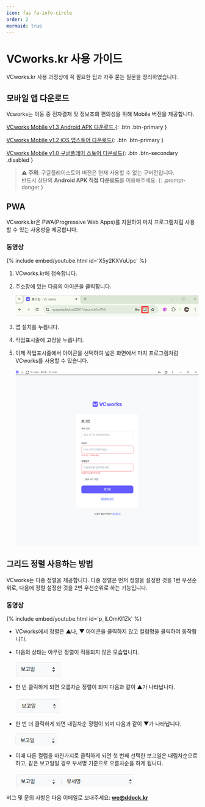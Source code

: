 ```yaml
---
icon: fas fa-info-circle
order: 2
mermaid: true
---
```

# VCworks.kr 사용 가이드

VCworks.kr 사용 과정상에 꼭 필요한 팁과 자주 묻는 질문을 정리하였습니다.


## 모바일 앱 다운로드
Vcworks는 이동 중 전자결재 및 정보조회 편의성을 위해 Mobile 버전을 제공합니다.

[<i class="fas fa-download"></i> VCworks Mobile v1.3 Android APK 다운로드 ](https://guide.vcworks.kr/assets/downloads/app.apk){: .btn .btn-primary }

[<i class="fab fa-apple"></i> VCworks Mobile v1.2 iOS 앱스토어 다운로드](https://apps.apple.com/kr/app/vcworks/id6738978723){: .btn .btn-primary }

[<i class="fab fa-android"></i> VCworks Mobile v1.0 구글플레이 스토어 다운로드](https://play.google.com/store/apps/details?id=com.vcworks.mobile&hl=ko){: .btn .btn-secondary .disabled } 

> **⚠️ 주의**: 구글플레이스토어 버전은 현재 사용할 수 없는 구버전입니다.  
> 반드시 상단의 **Android APK 직접 다운로드**를 이용해주세요.
{: .prompt-danger }

## PWA
VCworks.kr은 PWA(Progressive Web Apps)를 지원하여 마치 프로그램처럼 사용할 수 있는 사용성을 제공합니다.

### 동영상

{% include embed/youtube.html id='X5y2KXVuUpc' %}

1. VCworks.kr에 접속합니다.
2. 주소창에 있는 다음의 아이콘을 클릭합니다.

   ![PWA 설치 아이콘](/assets/img/Pasted%20image%2020241015191906.png)

3. 앱 설치를 누릅니다.
4. 작업표시줄에 고정을 누릅니다.
5. 이제 작업표시줄에서 아이콘을 선택하여 넓은 화면에서 마치 프로그램처럼 VCworks를 사용할 수 있습니다.

   ![VCworks 데스크톱 앱](/assets/img/Pasted%20image%2020241015192135.png)

## 그리드 정렬 사용하는 방법

VCworks는 다중 정렬을 제공합니다. 다중 정렬은 먼저 정렬을 설정한 것을 1번 우선순위로, 다음에 정렬 설정한 것을 2번 우선순위로 하는 기능입니다.

### 동영상

{% include embed/youtube.html id='p_lLOmKI1Zk' %}

- VCworks에서 정렬은 ▲나, ▼ 아이콘을 클릭하지 않고 컬럼명을 클릭하여 동작합니다.
- 다음의 상태는 아무런 정렬이 적용되지 않은 모습입니다.

  ![정렬 적용 전](/assets/img/Pasted%20image%2020241015192538.png)

- 한 번 클릭하게 되면 오름차순 정렬이 되며 다음과 같이 ▲가 나타납니다.

  ![오름차순 정렬](/assets/img/Pasted%20image%2020241015192637.png)

- 한 번 더 클릭하게 되면 내림차순 정렬이 되며 다음과 같이 ▼가 나타납니다.

  ![내림차순 정렬](/assets/img/Pasted%20image%2020241015192706.png)

- 이때 다른 컬럼을 마찬가지로 클릭하게 되면 첫 번째 선택한 보고일은 내림차순으로 하고, 같은 보고일일 경우 부서명 기준으로 오름차순을 하게 됩니다.

  ![다중 정렬](/assets/img/Pasted%20image%2020241015192728.png)


버그 및 문의 사항은 다음 이메일로 보내주세요: **[we@ddock.kr](mailto:we@ddock.kr)**


